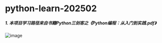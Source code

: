 # python-learn-202502
##### 1. 本项目学习路径来自书籍Python三剑客之《Python编程：从入门到实践.pdf》

![image](https://github.com/user-attachments/assets/b9ff7db9-3803-490f-8f04-0fbda384d5ff)
